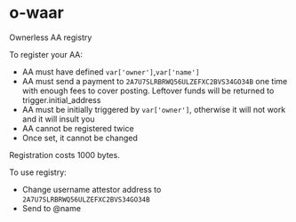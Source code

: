 # o-waar
Ownerless AA registry

To register your AA:
- AA must have defined `var['owner']`,`var['name']`
- AA must send a payment to `2A7U7SLRBRWQ56ULZEFXC2BVS34GO34B` one time with enough fees to cover posting. Leftover funds will be returned to trigger.initial_address
- AA must be initially triggered by `var['owner']`, otherwise it will not work and it will insult you
- AA cannot be registered twice
- Once set, it cannot be changed

Registration costs 1000 bytes.

To use registry:
- Change username attestor address to `2A7U7SLRBRWQ56ULZEFXC2BVS34GO34B`
- Send to @name
